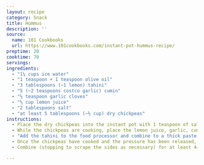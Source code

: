 ```yaml
---
layout: recipe
category: Snack
title: Hummus
description: ''
source:
  name: 101 Cookbooks
  url: https://www.101cookbooks.com/instant-pot-hummus-recipe/
preptime: 20
cooktime: 70
servings: 
ingredients:
  - "1¼ cups ice water"
  - "1 teaspoon + 1 teaspoon olive oil"
  - "3 tablespoons (~1 lemon) tahini"
  - "5 (~2 teaspoons costco garlic) cumin"
  - "½ teaspoon garlic cloves"
  - "⅓ cup lemon juice"
  - "2 tablespoons salt"
  - "at least 5 tablespoons (~½ cup) dry chickpeas"
instructions:
  - Place the dry chickpeas into the instant pot with 1 teaspoon of salt. Cover with ~1 inch of water. Cook on high pressure for 1 hour and let the pressure naturally release.
  - While the chickpeas are cooking, place the lemon juice, garlic, cumin, and remaining salt in a food processor and let sit without processing for at least 5 minutes.
  - "Add the tahini to the food processor and combine to a thick paste: Add 2 tablespoons ice water and combine; continue adding ice water 1 tablespoon at a time until the mixture is saucy rather than pasty"
  - Once the chickpeas have cooked and the pressure has been released, drain them and add them to the food processor
  - Combine (stopping to scrape the sides as necessary) for at least 4―5 minutes. During this process add ice water 1 tablespoon at a time if the hummus is too thick. Continue processing until the hummus is perfectly smooth or you get bored. Taste test as you’re going to see if you need to adjust any ingredients.

---
```

